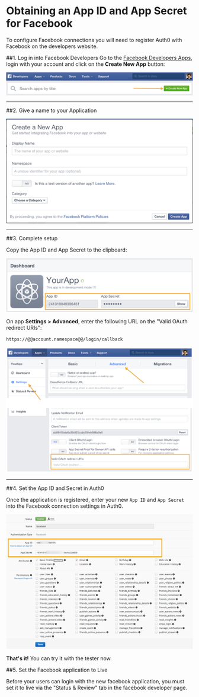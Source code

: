 # Obtaining an App ID and App Secret for Facebook

To configure Facebook connections you will need to register Auth0 with Facebook on the developers website.

##1. Log in into Facebook Developers
Go to the [Facebook Developers Apps](https://developers.facebook.com/apps), login with your account and click on the __Create New App__ button:

![](../media/articles/facebook-clientid/facebook-1.png)

---

##2. Give a name to your Application

![](../media/articles/facebook-clientid/facebook-2.png)

---

##3. Complete setup

Copy the App ID and App Secret to the clipboard:

![](../media/articles/facebook-clientid/facebook-3.png)

On app **Settings > Advanced**, enter the following URL on the "Valid OAuth redirect URIs":

    https://@@account.namespace@@/login/callback

![](../media/articles/facebook-clientid/facebook-3b.png)

---

##4. Set the App ID and Secret in Auth0

Once the application is registered, enter your new `App ID` and `App Secret` into the Facebook connection settings in Auth0.

![](../media/articles/facebook-clientid/facebook-4.png)

**That's it!** You can try it with the tester now.

##5. Set the Facebook application to Live

Before your users can login with the new facebook application, you must set it to live via the "Status & Review" tab in the facebook developer page.
